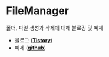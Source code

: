 # FileManager

폴더, 파일 생성과 삭제에 대해 블로깅 및 예제

- 블로그 ([**Tistory**](https://peppo.tistory.com/193))
- 예제 ([**github**](https://github.com/Bhoon-coding/FileManager/blob/main/FileManager/ViewController.swift))
